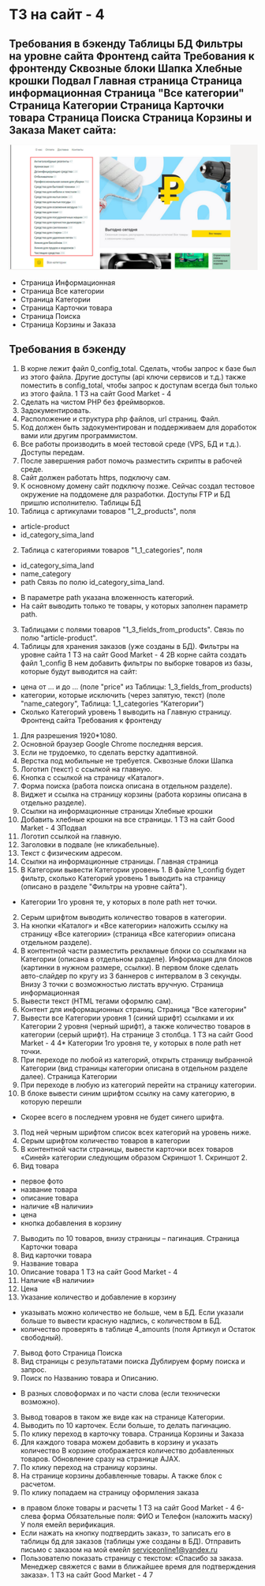 # ТЗ на сайт  - 4
Требования в бэкенду
Таблицы БД
Фильтры на уровне сайта
Фронтенд сайта
Требования к фронтенду
Сквозные блоки
Шапка
Хлебные крошки
Подвал
Главная страница
Страница информационная
Страница "Все категории"
Страница Категории
Страница Карточки товара
Страница Поиска
Страница Корзины и Заказа
Макет сайта:
-
![Главная страница](./main_categorie.png)
- Страница Информационная
- Страница Все категории
- Страница Категории
- Страница Карточки товара
- Страница Поиска
- Страница Корзины и Заказа
## Требования в бэкенду
1. В корне лежит файл 0_config_total.
Сделать, чтобы запрос к базе был из этого файла.
Другие доступы (api ключи сервисов и т.д.) также поместить в config_total,
чтобы запрос к доступам всегда был только из этого файла.
1 ТЗ на сайт Good Market - 4
12. Сделать на чистом PHP без фреймворков.
3. Задокументировать.
4. Расположение и структура php файлов, url страниц. Файл.
5. Код должен быть задокументирован и поддерживаем для доработок вами или
другим программистом.
6. Все работы производить в моей тестовой среде (VPS, БД и т.д.). Доступы
передам.
7. После завершения работ помочь разместить скрипты в рабочей среде.
8. Сайт должен работать https, подключу сам.
9. К основному домену сайт подключу позже.
Сейчас создал тестовое окружение на поддомене для разработки.
Доступы FTP и БД пришлю исполнителю.
Таблицы БД
1. Таблица с артикулами товаров "1_2_products", поля
- article-product
- id_category_sima_land
2. Таблица с категориями товаров "1_1_categories", поля
- id_category_sima_land
- name_category
- path
Связь по полю id_category_sima_land.
* В параметре path указана вложенность категорий.
* На сайт выводить только те товары, у которых заполнен параметр path.
3. Таблицами с полями товаров "1_3_fields_from_products".
Связь по полю "article-product".
4. Таблицы для хранения заказов (уже созданы в БД).
Фильтры на уровне сайта
1 ТЗ на сайт Good Market - 4
2В корне сайта создать файл
1_config
В нем добавить фильтры по выборке товаров из базы, которые будут выводится на
сайт:
- цена от … и до … (поле "price" из Таблицы: 1_3_fields_from_products)
- категории, которые исключить (через запятую, текст) (поле "name_category",
Таблица: 1_1_categories
“Категории”)
- Сколько Категорий уровень 1 выводить на Главную страницу.
Фронтенд сайта
Требования к фронтенду
1. Для разрешения 1920*1080.
2. Основной браузер Google Chrome последняя версия.
3. Если не трудоемко, то сделать верстку адаптивной.
4. Верстка под мобильные не требуется.
Сквозные блоки
Шапка
1. Логотип (текст) с ссылкой на главную.
2. Кнопка с ссылкой на страницу «Каталог».
3. Форма поиска (работа поиска описана в отдельном разделе).
4. Виджет и ссылка на страницу корзины (работа корзины описана в отдельно
разделе).
5. Ссылки на информационные страницы
Хлебные крошки
1. Добавить хлебные крошки на все страницы.
1 ТЗ на сайт Good Market - 4
3Подвал
1. Логотип ссылкой на главную.
2. Заголовки в подвале (не кликабельные).
3. Текст с физическим адресом.
4. Ссылки на информационные страницы.
Главная страница
1. В Категории вывести Категории уровень 1.
В файле 1_config будет фильтр, сколько Категорий уровень 1 выводить на
страницу (описано в разделе "Фильтры на уровне сайта").
* Категории 1го уровня те, у которых в поле path нет точки.
2. Серым шрифтом выводить количество товаров в категории.
3. На кнопки «Каталог» и «Все категории» наложить ссылку на страницу «Все
категории» (страница «Все категории» описана отдельном разделе).
4. В контентной части разместить рекламные блоки со ссылками на Категории
(описана в отдельном разделе).
Информация для блоков (картинки в нужном размере, ссылки).
В первом блоке сделать авто-слайдер по кругу из 3 баннеров с интервалом в 3
секунды. Внизу 3 точки с возможностью листать вручную.
Страница информационная
1. Вывести текст (HTML тегами оформлю сам).
2. Контент для информационных страниц.
Страница "Все категории"
1. Вывести все Категории уровня 1 (синий шрифт) ссылками и их Категории 2
уровня (черный шрифт), а также количество товаров в категории (серый
шрифт).
На странице 3 столбца.
1 ТЗ на сайт Good Market - 4
4* Категории 1го уровня те, у которых в поле path нет точки.
2. При переходе по любой из категорий, открыть страницу выбранной Категории
(вид страницы категории описана в отдельном разделе далее).
Страница Категории
1. При переходе в любую из категорий перейти на страницу категории.
2. В блоке вывести синим шрифтом ссылку на саму категорию, в которую
перешли
* Скорее всего в последнем уровня не будет синего шрифта.
3. Под ней черным шрифтом список всех категорий на уровень ниже.
4. Серым шрифтом количество товаров в категории
5. В контентной части страницы, вывести карточки всех товаров «Синей»
категории следующим образом
Скриншот 1.
Скриншот 2.
6. Вид товара
- первое фото
- название товара
- описание товара
- наличие «В наличии»
- цена
- кнопка добавления в корзину
7. Выводить по 10 товаров, внизу страницы – пагинация.
Страница Карточки товара
1. Вид карточки товара
2. Название товара
3. Описание товара
1 ТЗ на сайт Good Market - 4
54. Наличие «В наличии»
5. Цена
6. Указание количество и добавление в корзину
* указывать можно количество не больше, чем в БД. Если указали больше то
вывести красную надпись, с количеством в БД.
* количество проверять в таблице 4_amounts (поля Артикул и Остаток
свободный).
7. Вывод фото
Страница Поиска
1. Вид страницы с результатами поиска
Дублируем форму поиска и запрос.
2. Поиск по Названию товара и Описанию.
* В разных словоформах и по части слова (если технически возможно).
3. Вывод товаров в таком же виде как на странице Категории.
4. Выводить по 10 карточек.
Если больше, то делать пагинацию.
5. По клику переход в карточку товара.
Страница Корзины и Заказа
1. Для каждого товара можем добавить в корзину и указать количество
В корзине отображается количество добавленных товаров.
Обновление сразу на странице AJAX.
2. По клику переход на страницу корзины.
3. На странице корзины добавленные товары.
А также блок с расчетом.
4. По клику попадаем на страницу оформления заказа
- в правом блоке товары и расчеты
1 ТЗ на сайт Good Market - 4
6- слева форма
Обязательные поля: ФИО и Телефон (наложить маску)
У поля емейл верификация.
- Если нажать на кнопку подтвердить заказ», то записать его в таблицы бд для
заказов (таблицы уже созданы в БД).
Отправить письмо с заказом на мой емейл serviceonline1@yandex.ru
- Пользователю показать страницу с текстом:
«Спасибо за заказа. Менеджер свяжется с вами в ближайшее время для
подтверждения заказа».
1 ТЗ на сайт Good Market - 4
7
